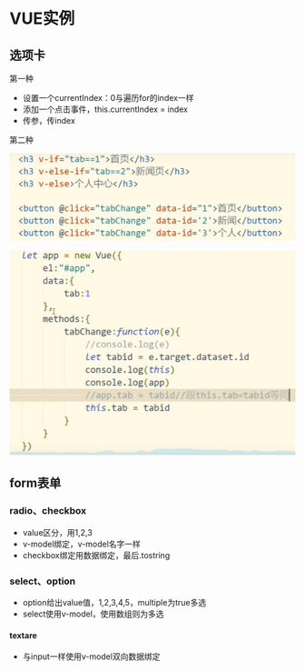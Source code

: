 # VUE实例

## 选项卡

第一种

- 设置一个currentIndex：0与遍历for的index一样
- 添加一个点击事件，this.currentIndex = index
- 传参，传index

第二种

![image-20210215232655811](images/image-20210215232655811.png)

![image-20210215232732806](images/image-20210215232732806.png)



## form表单

### radio、checkbox

- value区分，用1,2,3
- v-model绑定，v-model名字一样
- checkbox绑定用数据绑定，最后.tostring

### select、option

- option给出value值，1,2,3,4,5，multiple为true多选
- select使用v-model，使用数组则为多选

#### textare

- 与input一样使用v-model双向数据绑定

